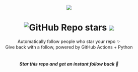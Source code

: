 <p align="center"><img src="https://gist.githubusercontent.com/ragibalasad/0005e389abeceb2f21f397f7db21863c/raw/275411a57f60380762891a8f74a737dac1ef755f/thanks_for_the_star.svg"></p>

<h1 align="center">
  <img alt="GitHub Repo stars" src="https://img.shields.io/github/stars/ragibalasad/thanks-for-the-star?style=for-the-badge&label=%E2%AD%90%20stars&labelColor=24292F&color=FFE66D">
  <img src="https://img.shields.io/github/license/ragibalasad/thanks-for-the-star?style=for-the-badge&label=%F0%9F%93%84%20LICENSE&labelColor=24292F&color=7ED6DF" />
</h1>

<p align="center">
  Automatically follow people who star your repo ✨<br/>
  Give back with a follow, powered by GitHub Actions + Python<br/><br/>

  <div align=center>

##### Star this repo and get an instant follow back 💖
  
  </div>
</p>
